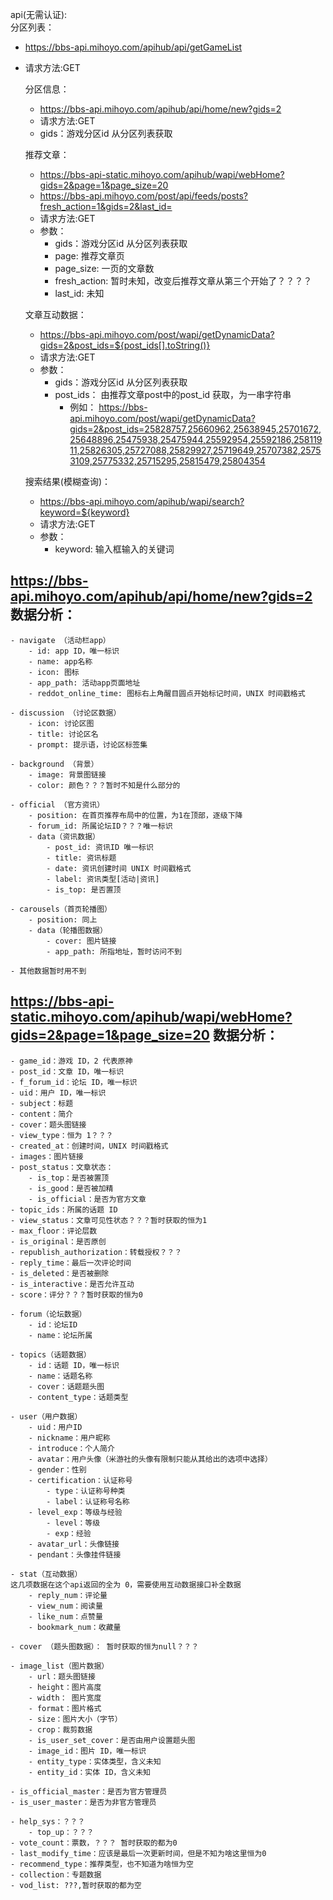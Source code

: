 api(无需认证):  
 分区列表：  
 - https://bbs-api.mihoyo.com/apihub/api/getGameList  
 - 请求方法:GET

    分区信息：
    - https://bbs-api.mihoyo.com/apihub/api/home/new?gids=2
    - 请求方法:GET
    - gids：游戏分区id 从分区列表获取

    推荐文章：
    - https://bbs-api-static.mihoyo.com/apihub/wapi/webHome?gids=2&page=1&page_size=20
    - https://bbs-api.mihoyo.com/post/api/feeds/posts?fresh_action=1&gids=2&last_id=
    - 请求方法:GET
    - 参数：
        - gids：游戏分区id 从分区列表获取
        - page: 推荐文章页
        - page_size: 一页的文章数
        - fresh_action: 暂时未知，改变后推荐文章从第三个开始了？？？？
        - last_id: 未知          
    
    文章互动数据：            
    - https://bbs-api.mihoyo.com/post/wapi/getDynamicData?gids=2&post_ids=${post_ids[].toString()}               
    - 请求方法:GET
    - 参数：            
        - gids：游戏分区id 从分区列表获取          
        - post_ids： 由推荐文章post中的post_id 获取，为一串字符串            
            - 例如： https://bbs-api.mihoyo.com/post/wapi/getDynamicData?gids=2&post_ids=25828757,25660962,25638945,25701672,25648896,25475938,25475944,25592954,25592186,25811911,25826305,25727088,25829927,25719649,25707382,25753109,25775332,25715295,25815479,25804354

    搜索结果(模糊查询)：
    - https://bbs-api.mihoyo.com/apihub/wapi/search?keyword=${keyword}
    - 请求方法:GET
    - 参数：
        - keyword: 输入框输入的关键词

## https://bbs-api.mihoyo.com/apihub/api/home/new?gids=2 数据分析：

    - navigate （活动栏app）            
        - id: app ID，唯一标识
        - name: app名称
        - icon: 图标
        - app_path: 活动app页面地址 
        - reddot_online_time: 图标右上角醒目圆点开始标记时间，UNIX 时间戳格式

    - discussion （讨论区数据）
        - icon: 讨论区图
        - title: 讨论区名
        - prompt: 提示语，讨论区标签集

    - background （背景）
        - image: 背景图链接
        - color: 颜色？？？暂时不知是什么部分的

    - official （官方资讯）
        - position: 在首页推荐布局中的位置，为1在顶部，逐级下降
        - forum_id: 所属论坛ID？？？唯一标识
        - data（资讯数据）
            - post_id: 资讯ID 唯一标识
            - title: 资讯标题
            - date: 资讯创建时间 UNIX 时间戳格式
            - label: 资讯类型[活动|资讯]
            - is_top: 是否置顶
    
    - carousels（首页轮播图）
        - position: 同上
        - data（轮播图数据）
            - cover: 图片链接
            - app_path: 所指地址，暂时访问不到

    - 其他数据暂时用不到

## https://bbs-api-static.mihoyo.com/apihub/wapi/webHome?gids=2&page=1&page_size=20 数据分析：           
    - game_id：游戏 ID，2 代表原神
    - post_id：文章 ID，唯一标识
    - f_forum_id：论坛 ID，唯一标识
    - uid：用户 ID，唯一标识
    - subject：标题
    - content：简介
    - cover：题头图链接
    - view_type：恒为 1？？？
    - created_at：创建时间，UNIX 时间戳格式
    - images：图片链接
    - post_status：文章状态：
        - is_top：是否被置顶
        - is_good：是否被加精
        - is_official：是否为官方文章
    - topic_ids：所属的话题 ID
    - view_status：文章可见性状态？？？暂时获取的恒为1
    - max_floor：评论层数
    - is_original：是否原创
    - republish_authorization：转载授权？？？
    - reply_time：最后一次评论时间
    - is_deleted：是否被删除
    - is_interactive：是否允许互动
    - score：评分？？？暂时获取的恒为0

    - forum（论坛数据）
        - id：论坛ID
        - name：论坛所属

    - topics（话题数据）
        - id：话题 ID，唯一标识
        - name：话题名称
        - cover：话题题头图
        - content_type：话题类型

    - user（用户数据）
        - uid：用户ID
        - nickname：用户昵称
        - introduce：个人简介
        - avatar：用户头像（米游社的头像有限制只能从其给出的选项中选择）
        - gender：性别
        - certification：认证称号
            - type：认证称号种类
            - label：认证称号名称
        - level_exp：等级与经验
            - level：等级
            - exp：经验
        - avatar_url：头像链接
        - pendant：头像挂件链接

    - stat（互动数据）
    这几项数据在这个api返回的全为 0，需要使用互动数据接口补全数据
        - reply_num：评论量
        - view_num：阅读量
        - like_num：点赞量
        - bookmark_num：收藏量

    - cover （题头图数据）： 暂时获取的恒为null？？？

    - image_list（图片数据）
        - url：题头图链接
        - height：图片高度
        - width： 图片宽度
        - format：图片格式
        - size：图片大小（字节）
        - crop：裁剪数据
        - is_user_set_cover：是否由用户设置题头图
        - image_id：图片 ID，唯一标识
        - entity_type：实体类型，含义未知
        - entity_id：实体 ID，含义未知

    - is_official_master：是否为官方管理员
    - is_user_master：是否为非官方管理员

    - help_sys：？？？
        - top_up：？？？
    - vote_count：票数，？？？ 暂时获取的都为0
    - last_modify_time：应该是最后一次更新时间，但是不知为啥这里恒为0
    - recommend_type：推荐类型，也不知道为啥恒为空
    - collection：专题数据
    - vod_list: ???,暂时获取的都为空
